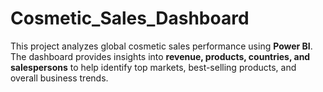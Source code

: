 # Cosmetic_Sales_Dashboard
This project analyzes global cosmetic sales performance using **Power BI**.   The dashboard provides insights into **revenue, products, countries, and salespersons** to help identify top markets, best-selling products, and overall business trends.  
